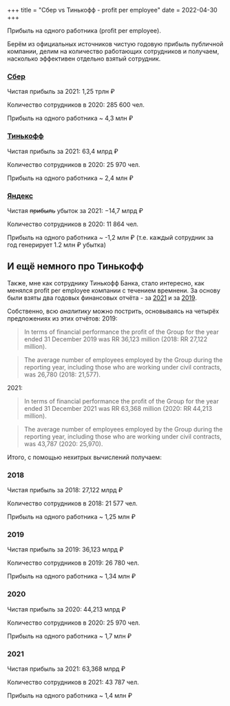 +++
title = "Сбер vs Тинькофф - profit per employee"
date = 2022-04-30
+++

Прибыль на одного работника (profit per employee).

Берём из официальных источников чистую годовую прибыль публичной компании, делим на количество работающих сотрудников и получаем, насколько эффективен отдельно взятый сотрудник.

### [Сбер](https://ru.wikipedia.org/wiki/%D0%A1%D0%B1%D0%B5%D1%80%D0%B1%D0%B0%D0%BD%D0%BA_%D0%A0%D0%BE%D1%81%D1%81%D0%B8%D0%B8)
Чистая прибыль за 2021: 1,25 трлн ₽

Количество сотрудников в 2020: 285 600 чел.

Прибыль на одного работника ~ 4,3 млн ₽


### [Тинькофф](https://ru.wikipedia.org/wiki/%D0%A2%D0%B8%D0%BD%D1%8C%D0%BA%D0%BE%D1%84%D1%84_%D0%B1%D0%B0%D0%BD%D0%BA)
Чистая прибыль за 2021: 63,4 млрд ₽

Количество сотрудников в 2020: 25 970 чел.

Прибыль на одного работника ~ 2,4 млн ₽


### [Яндекс](https://ru.wikipedia.org/wiki/%D0%AF%D0%BD%D0%B4%D0%B5%D0%BA%D1%81)
Чистая ~~прибыль~~ убыток за 2021: −14,7 млрд ₽

Количество сотрудников в 2020: 11 864 чел.

Прибыль на одного работника ~ -1,2 млн ₽ (т.е. каждый сотрудник за год генерирует 1.2 млн ₽ убытка)


## И ещё немного про Тинькофф
Также, мне как сотруднику Тинькофф Банка, стало интересно, как менялся profit per employee компании с течением времнени. За основу были взяты два годовых финансовых отчёта - за [2021](https://acdn.tinkoff.ru/static/documents/b92d1a66-7f5e-4a01-aadc-2ec420ab4dc9.pdf) и за [2019](https://acdn.tinkoff.ru/static/documents/0a10969e-abaf-463c-badd-afcbcdf49cdf.pdf).

Собственно, всю _аналитику_ можно пострить, основываясь на четырёх предложениях из этих отчётов:
2019:
> In terms of financial performance the profit of the Group for the year ended 31 December 2019 was
RR 36,123 million (2018: RR 27,122 million).

> The average number of employees employed by the Group during the reporting year, including those who
are working under civil contracts, was 26,780 (2018: 21,577).

2021:
> In terms of financial performance the profit of the Group for the year ended 31 December 2021 was
RR 63,368 million (2020: RR 44,213 million).

> The average number of employees employed by the Group during the reporting year, including those who
are working under civil contracts, was 43,787 (2020: 25,970).

Итого, с помощью нехитрых вычислений получаем:

### 2018
Чистая прибыль за 2018: 27,122 млрд ₽

Количество сотрудников в 2018: 21 577 чел.

Прибыль на одного работника ~ 1,25 млн ₽


### 2019
Чистая прибыль за 2019: 36,123 млрд ₽

Количество сотрудников в 2019: 26 780 чел.

Прибыль на одного работника ~ 1,34 млн ₽

### 2020
Чистая прибыль за 2020: 44,213 млрд ₽

Количество сотрудников в 2020: 25 970 чел.

Прибыль на одного работника ~ 1,7 млн ₽

### 2021
Чистая прибыль за 2021: 63,368 млрд ₽

Количество сотрудников в 2021: 43 787 чел.

Прибыль на одного работника ~ 1,4 млн ₽
